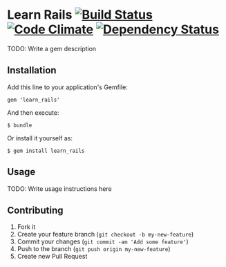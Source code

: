 # Learn Rails [![Build Status](https://secure.travis-ci.org/pjc/learn_rails.png)](https://travis-ci.org/pjc/learn_rails) [![Code Climate](https://codeclimate.com/github/pjc/learn_rails.png)](https://codeclimate.com/github/pjc/learn_rails) [![Dependency Status](https://gemnasium.com/pjc/learn_rails.png)](https://gemnasium.com/pjc/learn_rails)

TODO: Write a gem description

## Installation

Add this line to your application's Gemfile:

    gem 'learn_rails'

And then execute:

    $ bundle

Or install it yourself as:

    $ gem install learn_rails

## Usage

TODO: Write usage instructions here

## Contributing

1. Fork it
2. Create your feature branch (`git checkout -b my-new-feature`)
3. Commit your changes (`git commit -am 'Add some feature'`)
4. Push to the branch (`git push origin my-new-feature`)
5. Create new Pull Request
